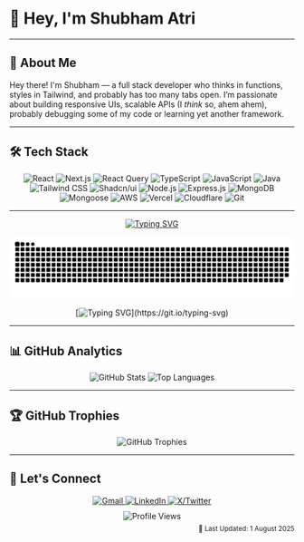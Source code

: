 # 🥂 Hey, I'm **Shubham Atri**

---

## 🚀 **About Me**

Hey there! I'm Shubham — a full stack developer who thinks in functions, styles in Tailwind, and probably has too many tabs open. I’m passionate about building responsive UIs, scalable APIs (I *think* so, ahem ahem),  
probably debugging some of my code or learning yet another framework.

---

## 🛠️ **Tech Stack**

<div align="center">

![React](https://img.shields.io/badge/React-21262d?style=for-the-badge&logo=react&logoColor=61DAFB)
![Next.js](https://img.shields.io/badge/Next.js-21262d?style=for-the-badge&logo=next.js&logoColor=white)
![React Query](https://img.shields.io/badge/React_Query-21262d?style=for-the-badge&logo=reactquery&logoColor=FF4154)
![TypeScript](https://img.shields.io/badge/TypeScript-21262d?style=for-the-badge&logo=typescript&logoColor=3178C6)
![JavaScript](https://img.shields.io/badge/JavaScript-21262d?style=for-the-badge&logo=javascript&logoColor=F7DF1E)
![Java](https://img.shields.io/badge/Java-21262d?style=for-the-badge&logo=java&logoColor=red)
![Tailwind CSS](https://img.shields.io/badge/Tailwind_CSS-21262d?style=for-the-badge&logo=tailwind-css&logoColor=06B6D4)
![Shadcn/ui](https://img.shields.io/badge/shadcn%2Fui-21262d?style=for-the-badge&logo=shadcnui&logoColor=white)
![Node.js](https://img.shields.io/badge/Node.js-21262d?style=for-the-badge&logo=node.js&logoColor=339933)
![Express.js](https://img.shields.io/badge/Express.js-21262d?style=for-the-badge&logo=express&logoColor=white)
![MongoDB](https://img.shields.io/badge/MongoDB-21262d?style=for-the-badge&logo=mongodb&logoColor=47A248)
![Mongoose](https://img.shields.io/badge/Mongoose-21262d?style=for-the-badge&logo=mongoose&logoColor=880000)
![AWS](https://img.shields.io/badge/AWS-21262d?style=for-the-badge&logo=amazon-aws&logoColor=FF9900)
![Vercel](https://img.shields.io/badge/Vercel-21262d?style=for-the-badge&logo=vercel&logoColor=white)
![Cloudflare](https://img.shields.io/badge/Cloudflare-21262d?style=for-the-badge&logo=cloudflare&logoColor=F38020)
![Git](https://img.shields.io/badge/Git-21262d?style=for-the-badge&logo=git&logoColor=F05032)

</div>

---

<div align="center">

[![Typing SVG](https://readme-typing-svg.herokuapp.com?font=JetBrains+Mono&weight=600&size=20&duration=4000&pause=1000&color=58A6FF&center=true&vCenter=true&multiline=false&width=600&height=50&lines=Full+Stack+Developer;Competitive+Programmer)](https://git.io/typing-svg)

</div>

<div align="center">
  <img src="https://raw.githubusercontent.com/platane/snk/output/github-contribution-grid-snake-dark.svg" alt="Snake animation" />
</div>

<div align="center">

[![Typing SVG](https://readme-typing-svg.herokuapp.com?font=JetBrains+Mono&weight=600&size=20&duration=4000&pause=1000&color=58A6FF&center=true&vCenter=true&multiline=false&width=600&height=50&lines=Debugging+life+along+with+code...;Building+cool+stuff...)](https://git.io/typing-svg)


</div>

---

## 📊 **GitHub Analytics**

<div align="center">
  <img height="180em" src="https://github-readme-stats.vercel.app/api?username=Shubham-Atri99&show_icons=true&theme=github_dark&hide_border=true&bg_color=0d1117&text_color=c9d1d9&title_color=58a6ff&icon_color=58a6ff&count_private=true" alt="GitHub Stats" />
  <img height="180em" src="https://github-readme-stats.vercel.app/api/top-langs/?username=Shubham-Atri99&layout=compact&theme=github_dark&hide_border=true&bg_color=0d1117&text_color=c9d1d9&title_color=58a6ff&langs_count=8&custom_title=Most%20Used%20Languages" alt="Top Languages" />
</div>

---

## 🏆 **GitHub Trophies**

<div align="center">
  <img src="https://github-profile-trophy.vercel.app/?username=Shubham-Atri99&theme=algolia&no-frame=true&no-bg=true&margin-w=4&column=7" alt="GitHub Trophies" />
</div>

---

## 🎯 **Let's Connect**

<div align="center">

<a href="mailto:shubhamatri9999@gmail.com" target="_blank">
  <img src="https://img.shields.io/badge/Gmail-21262d?style=for-the-badge&logo=gmail&logoColor=EA4335" alt="Gmail" />
</a>
<a href="https://www.linkedin.com/in/shubham-atri-7722a5328/" target="_blank">
  <img src="https://img.shields.io/badge/LinkedIn-21262d?style=for-the-badge&logo=linkedin&logoColor=0A66C2" alt="LinkedIn" />
</a>
<a href="https://x.com/shubhamatri99" target="_blank">
  <img src="https://img.shields.io/badge/X-21262d?style=for-the-badge&logo=x&logoColor=white" alt="X/Twitter" />
</a>

</div>

<div align="center" style="margin-top: 10px;">

<img src="https://komarev.com/ghpvc/?username=Shubham-Atri99&color=21262d&style=for-the-badge&label=Profile+Views" alt="Profile Views" />

</div>

<div align="right">
<sub>📅 Last Updated: 1 August 2025</sub>
</div>
